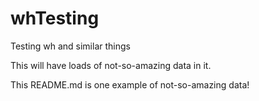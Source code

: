 # whTesting
Testing wh and similar things

This will have loads of not-so-amazing data in it.

This README.md is one example of not-so-amazing data!
